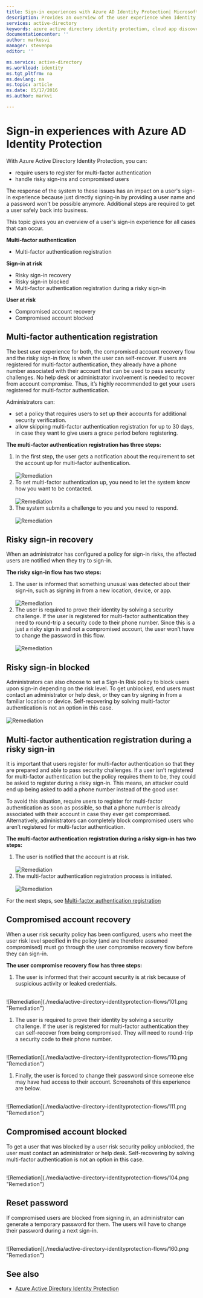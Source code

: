 ```yaml
---
title: Sign-in experiences with Azure AD Identity Protection| Microsoft Azure
description: Provides an overview of the user experience when Identity Protection has mitigated or remediated a user or when multi-factor authentication is required by a policy.
services: active-directory
keywords: azure active directory identity protection, cloud app discovery, managing applications, security, risk, risk level, vulnerability, security policy
documentationcenter: ''
author: markusvi
manager: stevenpo
editor: ''

ms.service: active-directory
ms.workload: identity
ms.tgt_pltfrm: na
ms.devlang: na
ms.topic: article
ms.date: 05/17/2016
ms.author: markvi

---
```

# Sign-in experiences with Azure AD Identity Protection
With Azure Active Directory Identity Protection, you can:

* require users to register for multi-factor authentication
* handle risky sign-ins and compromised users

The response of the system to these issues has an impact on a user's sign-in experience because just directly signing-in by providing a user name and a password won't be possible anymore. Additional steps are required to get a user safely back into business.

This topic gives you an overview of a user's sign-in experience for all cases that can occur.

**Multi-factor authentication**

* Multi-factor authentication registration

**Sign-in at risk**

* Risky sign-in recovery
* Risky sign-in blocked
* Multi-factor authentication registration during a risky sign-in

**User at risk**

* Compromised account recovery
* Compromised account blocked

## Multi-factor authentication registration
The best user experience for both, the compromised account recovery flow and the risky sign-in flow, is when the user can self-recover. If users are registered for multi-factor authentication, they already have a phone number associated with their account that can be used to pass security challenges. No help desk or administrator involvement is needed to recover from account compromise. Thus, it’s highly recommended to get your users registered for multi-factor authentication. 

Administrators can:

* set a policy that requires users to set up their accounts for additional security verification. 
* allow skipping multi-factor authentication registration for up to 30 days, in case they want to give users a grace period before registering.

**The multi-factor authentication registration has three steps:**

1. In the first step, the user gets a notification about the requirement to set the account up for multi-factor authentication. 
   <br><br>
   ![Remediation](./media/active-directory-identityprotection-flows/140.png "Remediation")
   <br>
2. To set multi-factor authentication up, you need to let the system know how you want to be contacted.
   <br><br>
   ![Remediation](./media/active-directory-identityprotection-flows/141.png "Remediation")
   <br>
3. The system submits a challenge to you and you need to respond.
   <br><br>
   ![Remediation](./media/active-directory-identityprotection-flows/142.png "Remediation")
   <br>

## Risky sign-in recovery
When an administrator has configured a policy for sign-in risks, the affected users are notified when they try to sign-in. 

**The risky sign-in flow has two steps:** 

1. The user is informed that something unusual was detected about their sign-in, such as signing in from a new location, device, or app. 
   <br><br>
   ![Remediation](./media/active-directory-identityprotection-flows/120.png "Remediation")
   <br>
2. The user is required to prove their identity by solving a security challenge. If the user is registered for multi-factor authentication they need to round-trip a security code to their phone number. Since this is a just a risky sign in and not a compromised account, the user won’t have to change the password in this flow. 
   <br><br>
   ![Remediation](./media/active-directory-identityprotection-flows/121.png "Remediation")
   <br>

## Risky sign-in blocked
Administrators can also choose to set a Sign-In Risk policy to block users upon sign-in depending on the risk level. To get unblocked, end users must contact an administrator or help desk, or they can try signing in from a familiar location or device. Self-recovering by solving multi-factor authentication is not an option in this case.
<br><br>
![Remediation](./media/active-directory-identityprotection-flows/200.png "Remediation")
<br>

## Multi-factor authentication registration during a risky sign-in
It is important that users register for multi-factor authentication so that they are prepared and able to pass security challenges. If a user isn’t registered for multi-factor authentication but the policy requires them to be, they could be asked to register during a risky sign-in. This means, an attacker could end up being asked to add a phone number instead of the good user. 

To avoid this situation, require users to register for multi-factor authentication as soon as possible, so that a phone number is already associated with their account in case they ever get compromised. Alternatively, administrators can completely block compromised users who aren’t registered for multi-factor authentication.

**The multi-factor authentication registration during a risky sign-in has two steps:** 

1. The user is notified that the account is at risk. 
   <br><br>
   ![Remediation](./media/active-directory-identityprotection-flows/150.png "Remediation")
   <br>
2. The multi-factor authentication registration process is initiated.
   <br><br>
   ![Remediation](./media/active-directory-identityprotection-flows/151.png "Remediation")
   <br> 

For the next steps, see [Multi-factor authentication registration](#multi-factor-authentication-registration)

## Compromised account recovery
When a user risk security policy has been configured, users who meet the user risk level specified in the policy (and are therefore assumed compromised) must go through the user compromise recovery flow before they can sign-in. 

**The user compromise recovery flow has three steps:**

1. The user is informed that their account security is at risk because of suspicious activity or leaked credentials.

<br>
![Remediation](./media/active-directory-identityprotection-flows/101.png "Remediation")
<br> 

1. The user is required to prove their identity by solving a security challenge. If the user is registered for multi-factor authentication they can self-recover from being compromised. They will need to round-trip a security code to their phone number. 

<br>
![Remediation](./media/active-directory-identityprotection-flows/110.png "Remediation")
<br>

1. Finally, the user is forced to change their password since someone else may have had access to their account. 
   Screenshots of this experience are below.

<br>
![Remediation](./media/active-directory-identityprotection-flows/111.png "Remediation")
<br>

## Compromised account blocked
To get a user that was blocked by a user risk security policy unblocked, the user must contact an administrator or help desk. Self-recovering by solving multi-factor authentication is not an option in this case.

<br>
![Remediation](./media/active-directory-identityprotection-flows/104.png "Remediation")
<br>

## Reset password
If compromised users are blocked from signing in, an administrator can generate a temporary password for them. The users will have to change their password during a next sign-in.

<br>
![Remediation](./media/active-directory-identityprotection-flows/160.png "Remediation")
<br> 

## See also
* [Azure Active Directory Identity Protection](active-directory-identityprotection.md) 

